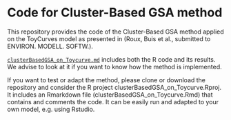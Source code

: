 # Code for Cluster-Based GSA method

This repository provides the code of the Cluster-Based GSA method applied on the ToyCurves model as presented in (Roux, Buis et al., submitted to ENVIRON. MODELL. SOFTW.).

[`clusterBasedGSA_on_Toycurve.md`](https://github.com/sbuis/ClusterBased_GSA/blob/master/clusterBasedGSA_on_Toycurve.md) includes both the R code and its results. We advise to look at it if you want to know how the method is implemented. 

If you want to test or adapt the method, please clone or download the repository and consider the R project clusterBasedGSA_on_Toycurve.Rproj. It includes an Rmarkdown file (clusterBasedGSA_on_Toycurve.Rmd) that contains and comments the code. It can be easily run and adapted to your own model, e.g. using Rstudio.


